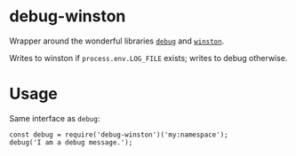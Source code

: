 # debug-winston

Wrapper around the wonderful libraries [`debug`][1] and [`winston`][1].

Writes to winston if `process.env.LOG_FILE` exists; writes to debug otherwise.

# Usage

Same interface as `debug`:
```
const debug = require('debug-winston')('my:namespace');
debug('I am a debug message.');
```

[1]: https://github.com/visionmedia/debug
[2]: https://github.com/winstonjs/winston

